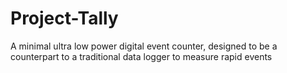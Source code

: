# Project-Tally
A minimal ultra low power digital event counter, designed to be a counterpart to a traditional data logger to measure rapid events
